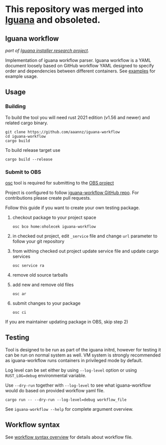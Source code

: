 # This repository was merged into [Iguana](https://github.com/openSUSE/iguana) and obsoleted.

## Iguana workflow

_part of [Iguana installer research project](https://github.com/aaannz/iguana)._

Implementation of iguana workflow parser. Iguana workflow is a YAML document loosely based on GitHub workflow YAML designed to specify order and dependencies between different containers. See [examples](examples) for example usage.

## Usage

### Building

To build the tool you will need rust 2021 edition (v1.56 and newer) and related cargo binary.

```
git clone https://github.com/aaannz/iguana-workflow
cd iguana-workflow
cargo build
```

To build release target use
```
cargo build --release
```

### Submit to OBS

[osc](https://openbuildservice.org/help/manuals/obs-user-guide/art.obs.bg.html#sec.obsbg.req) tool is required for submitting to the [OBS project](https://build.opensuse.org/package/show/home:oholecek/iguana-workflow)

Project is configured to follow [iguana-workflow GitHub repo](https://github.com/aaannz/iguana-workflow). For contributions please create pull requests.

Follow this guide if you want to create your own testing package.

1) checkout package to your project space

    `osc bco home:oholecek iguana-workflow`

2) in checked out project, edit `_service` file and change `url` parameter to follow your git repository

3) from withing checked out project update service file and update cargo services

    `osc service ra`

4) remove old source tarballs
5) add new and remove old files

    `osc ar`

6) submit changes to your package

    `osc ci`

If you are maintainer updating package in OBS, skip step 2)



## Testing

Tool is designed to be run as part of the iguana initrd, however for testing it can be run on normal system as well. VM system is strongly recommended as iguana-workflow runs containers in privileged mode by default.

Log level can be set either by using `--log-level` option or using `RUST_LOG=debug` environmental variable.

Use `--dry-run` together with `--log-level` to see what iguana-workflow would do based on provided workflow yaml file.

    cargo run -- --dry-run --log-level=debug workflow_file

See `iguana-workflow --help` for complete argument overview.

## Workflow syntax

See [workflow syntax overview](Workflow.md) for details about workflow file.
